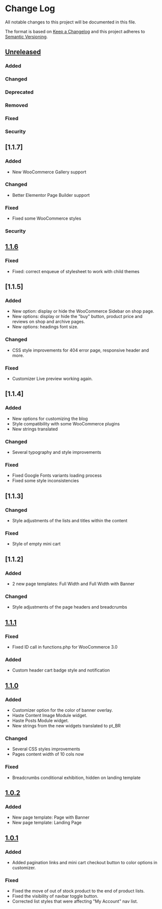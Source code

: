 # Change Log
All notable changes to this project will be documented in this file.

The format is based on [Keep a Changelog](http://keepachangelog.com/)
and this project adheres to [Semantic Versioning](http://semver.org/).

## [Unreleased]
### Added
### Changed
### Deprecated
### Removed
### Fixed
### Security

## [1.1.7]
### Added
- New WooCommerce Gallery support
### Changed
- Better Elementor Page Builder support
### Fixed
- Fixed some WooCommerce styles
### Security

## [1.1.6]
### Fixed
- Fixed: correct enqueue of stylesheet to work with child themes

## [1.1.5]
### Added
- New option: display or hide the WooCommerce Sidebar on shop page.
- New options: display or hide the "buy" button, product price and reviews on shop and archive pages.
- New options: headings font size.
### Changed
- CSS style improvements for 404 error page, responsive header and more.
### Fixed
- Customizer Live preview working again.

## [1.1.4]
### Added
- New options for customizing the blog
- Style compatibility with some WooCommerce plugins
- New strings translated
### Changed
- Several typography and style improvements
### Fixed
- Fixed Google Fonts variants loading process
- Fixed some style inconsistencies

## [1.1.3]
### Changed
- Style adjustments of the lists and titles within the content
### Fixed
- Style of empty mini cart

## [1.1.2]
### Added
- 2 new page templates: Full Width and Full Width with Banner
### Changed
- Style adjustments of the page headers and breadcrumbs

## [1.1.1]
### Fixed
- Fixed ID call in functions.php for WooCommerce 3.0
### Added
- Custom header cart badge style and notification

## [1.1.0]
### Added
- Customizer option for the color of banner overlay.
- Haste Content Image Module widget.
- Haste Posts Module widget.
- New strings from the new widgets translated to pt_BR
### Changed
- Several CSS styles improvements
- Pages content width of 10 cols now
### Fixed
- Breadcrumbs conditional exhibition, hidden on landing template

## [1.0.2]
### Added
- New page template: Page with Banner
- New page template: Landing Page

## [1.0.1]
### Added
- Added pagination links and mini cart checkout button to color options in customizer.
### Fixed
- Fixed the move of out of stock product to the end of product lists.
- Fixed the visibility of navbar toggle button.
- Corrected list styles that were affecting "My Account" nav list.

[Unreleased]: https://bitbucket.org/hastedesign/haste-store/compare/v1.1.6..HEAD
[1.1.6]: https://bitbucket.org/hastedesign/haste-store/compare/v1.1.6..1.1.5
[1.1.6]: https://bitbucket.org/hastedesign/haste-store/compare/v1.1.5..1.1.4
[1.1.1]: https://bitbucket.org/hastedesign/haste-store/compare/v1.1.1..1.1.0
[1.1.0]: https://bitbucket.org/hastedesign/haste-store/compare/v1.1.0..1.0.2
[1.0.2]: https://bitbucket.org/hastedesign/haste-store/compare/v1.0.2..v1.0.1
[1.0.1]: https://bitbucket.org/hastedesign/haste-store/compare/v1.0.1..v1.0.0
[1.0.0]: https://bitbucket.org/hastedesign/haste-store/compare/v1.0.0..v0.0.3
[0.0.3]: https://bitbucket.org/hastedesign/haste-store/compare/v0.0.3..v0.0.2
[0.0.2]: https://bitbucket.org/hastedesign/haste-store/compare/v0.0.2..v0.0.1
[0.0.1]: https://bitbucket.org/hastedesign/haste-store/compare/v0.0.1..HEAD
